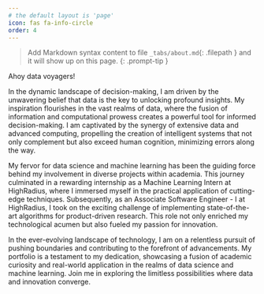 ```yaml
---
# the default layout is 'page'
icon: fas fa-info-circle
order: 4
---
```


> Add Markdown syntax content to file `_tabs/about.md`{: .filepath } and it will show up on this page.
{: .prompt-tip }

Ahoy data voyagers!

In the dynamic landscape of decision-making, I am driven by the unwavering belief that data is the key to unlocking profound insights. My inspiration flourishes in the vast realms of data, where the fusion of information and computational prowess creates a powerful tool for informed decision-making. I am captivated by the synergy of extensive data and advanced computing, propelling the creation of intelligent systems that not only complement but also exceed human cognition, minimizing errors along the way.

My fervor for data science and machine learning has been the guiding force behind my involvement in diverse projects within academia. This journey culminated in a rewarding internship as a Machine Learning Intern at HighRadius, where I immersed myself in the practical application of cutting-edge techniques. Subsequently, as an Associate Software Engineer - I at HighRadius, I took on the exciting challenge of implementing state-of-the-art algorithms for product-driven research. This role not only enriched my technological acumen but also fueled my passion for innovation.

In the ever-evolving landscape of technology, I am on a relentless pursuit of pushing boundaries and contributing to the forefront of advancements. My portfolio is a testament to my dedication, showcasing a fusion of academic curiosity and real-world application in the realms of data science and machine learning. Join me in exploring the limitless possibilities where data and innovation converge.